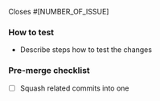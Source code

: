 Closes #[NUMBER_OF_ISSUE]

### How to test

- Describe steps how to test the changes

### Pre-merge checklist

- [ ] Squash related commits into one
